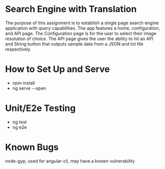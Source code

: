 # Search Engine with Translation
The purpose of this assignment is to establish a single page search engine application with query capabilities. 
The app features a home, configuration, and API page. The Configuration page is for the user to select their image resolution of choice.
The API page gives the user the ability to hit an API and String button that outputs sample data from a JSON and txt file respectively.

# How to Set Up and Serve
* npm install
* ng serve --open

# Unit/E2e Testing
* ng test
* ng e2e

# Known Bugs
node-gyp, used for angular-cli, may have a known vulnerability
